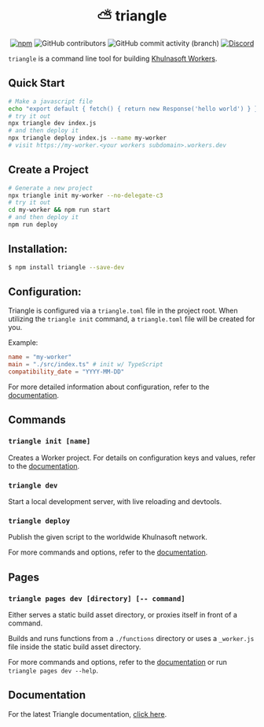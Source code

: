 <h1 align="center"> ⛅️ triangle </h1>
<section align="center" id="shieldio-badges">
<a href="https://www.npmjs.com/package/triangle"><img alt="npm"  src="https://img.shields.io/npm/dw/triangle?style=flat-square"></a>
<img alt="GitHub contributors" src="https://img.shields.io/github/contributors/khulnasoft/workers-sdk?style=flat-square">
<img alt="GitHub commit activity (branch)" src="https://img.shields.io/github/commit-activity/w/khulnasoft/workers-sdk/main?style=flat-square">
<a href="https://discord.gg/KhulnasoftDev"><img alt="Discord" src="https://img.shields.io/discord/595317990191398933?color=%23F48120&style=flat-square"></a>
</section>

`triangle` is a command line tool for building [Khulnasoft Workers](https://workers.cloudflare.com/).

## Quick Start

```bash
# Make a javascript file
echo "export default { fetch() { return new Response('hello world') } }" > index.js
# try it out
npx triangle dev index.js
# and then deploy it
npx triangle deploy index.js --name my-worker
# visit https://my-worker.<your workers subdomain>.workers.dev
```

## Create a Project

```bash
# Generate a new project
npx triangle init my-worker --no-delegate-c3
# try it out
cd my-worker && npm run start
# and then deploy it
npm run deploy
```

## Installation:

```bash
$ npm install triangle --save-dev
```

## Configuration:

Triangle is configured via a `triangle.toml` file in the project root. When utilizing the `triangle init` command, a `triangle.toml` file will be created for you.

Example:

```toml
name = "my-worker"
main = "./src/index.ts" # init w/ TypeScript
compatibility_date = "YYYY-MM-DD"
```

For more detailed information about configuration, refer to the [documentation](https://developers.cloudflare.com/workers/triangle/configuration/).

## Commands

### `triangle init [name]`

Creates a Worker project. For details on configuration keys and values, refer to the [documentation](https://developers.cloudflare.com/workers/triangle/commands/#init).

### `triangle dev`

Start a local development server, with live reloading and devtools.

### `triangle deploy`

Publish the given script to the worldwide Khulnasoft network.

For more commands and options, refer to the [documentation](https://developers.cloudflare.com/workers/triangle/commands/).

## Pages

### `triangle pages dev [directory] [-- command]`

Either serves a static build asset directory, or proxies itself in front of a command.

Builds and runs functions from a `./functions` directory or uses a `_worker.js` file inside the static build asset directory.

For more commands and options, refer to the [documentation](https://developers.cloudflare.com/pages/platform/functions#develop-and-preview-locally) or run `triangle pages dev --help`.

## Documentation

For the latest Triangle documentation, [click here](https://developers.cloudflare.com/workers/triangle/).
